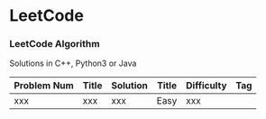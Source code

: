 LeetCode
========

### LeetCode Algorithm
Solutions in C++, Python3 or Java


| Problem Num | Title | Solution | Title | Difficulty | Tag |
|-------------| ----- | -------- | ----- | ---------- | --- |
|xxx|xxx| xxx|Easy|xxx|
